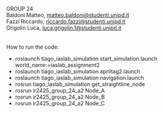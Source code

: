 GROUP 24 <br>
Baldoni Matteo, matteo.baldoni@studenti.unipd.it <br>
Fazzi Riccardo, riccardo.fazzi@studenti.unipd.it <br>
Grigolin Luca, luca.grigolin.1@studenti.unipd.it <br>
<br>
<br>
How to run the code: <br>
- roslaunch tiago_iaslab_simulation start_simulation.launch world_name:=iaslab_assignment2 <br>
- roslaunch tiago_iaslab_simulation apriltag2.launch <br>
- roslaunch tiago_iaslab_simulation navigation.launch <br>
- rosrun tiago_iaslab_simulation get_straightline_node <br>
- rosrun ir2425_group_24_a2 Node_A <br>
- rosrun ir2425_group_24_a2 Node_B <br>
- rosrun ir2425_group_24_a2 Node_C <br>

 


